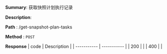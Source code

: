 **Summary**: 获取快照计划执行记录

**Description**:

**Path** : /get-snapshot-plan-tasks

**Method** : `POST`

**Response**
| code      | Description |
| ----------- | ----------- |
|  200   |       |
|  400   |       |


